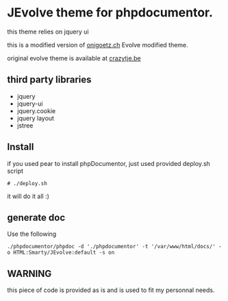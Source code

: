 # JEvolve theme for phpdocumentor. #

this theme relies on jquery ui

this is a modified version of [onigoetz.ch](http://www.onigoetz.ch/fr/2010/09/11/new-theme-for-phpdocumentor/) Evolve modified theme.

original evolve theme is available at [crazytje.be](http://evolve.crazytje.be/)

## third party libraries ##

 * jquery
 * jquery-ui
 * jquery.cookie
 * jquery layout
 * jstree

## Install ##

if you used pear to install phpDocumentor, just used provided deploy.sh script

    # ./deploy.sh

it will do it all :)

## generate doc ##

Use the following

    ./phpdocumentor/phpdoc -d './phpdocumentor' -t '/var/www/html/docs/' -o HTML:Smarty/JEvolve:default -s on

## WARNING ##

this piece of code is provided as is and is used to fit my personnal needs.

